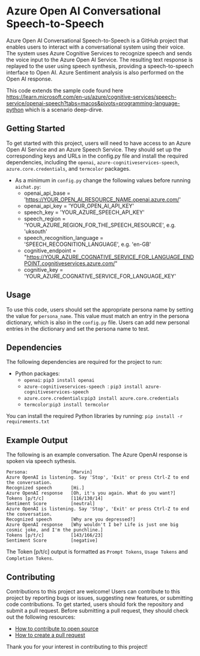 # Azure Open AI Conversational Speech-to-Speech

Azure Open AI Conversational Speech-to-Speech is a GitHub project that enables users to interact with a conversational system using their voice. The system uses Azure Cognitive Services to recognize speech and sends the voice input to the Azure Open AI Service. The resulting text response is replayed to the user using speech synthesis, providing a speech-to-speech interface to Open AI. Azure Sentiment analysis is also performed on the Open AI response. 

This code extends the sample code found here https://learn.microsoft.com/en-us/azure/cognitive-services/speech-service/openai-speech?tabs=macos&pivots=programming-language-python which is a scenario deep-dirve.

## Getting Started

To get started with this project, users will need to have access to an Azure Open AI Service and an Azure Speech Service. They should set up the corresponding keys and URLs in the config.py file and install the required dependencies, including the `openai`, `azure-cognitiveservices-speech`, `azure.core.credentials`, and `termcolor` packages. 

- As a minimum in `config.py` change the following values before running `aichat.py`:
    - openai_api_base             = 'https://YOUR_OPEN_AI_RESOURCE_NAME.openai.azure.com/'
    - openai_api_key              = 'YOUR_OPEN_AI_API_KEY' 
    - speech_key                  = 'YOUR_AZURE_SPEECH_API_KEY'
    - speech_region               = 'YOUR_AZURE_REGION_FOR_THE_SPEECH_RESOURCE', e.g. 'uksouth'
    - speech_recognition_language = 'SPEECH_RECOGNITION_LANGUAGE', e.g. 'en-GB'
    - cognitive_endpoint          = "https://YOUR_AZURE_COGNATIVE_SERVICE_FOR_LANGUAGE_ENDPOINT.cognitiveservices.azure.com/"
    - cognitive_key               = 'YOUR_AZURE_COGNATIVE_SERVICE_FOR_LANGUAGE_KEY'

## Usage

To use this code, users should set the appropriate persona name by setting the value for `persona_name`. This value must match an entry in the persona dictionary, which is also in the `config.py` file. Users can add new personal entries in the dictionary and set the persona name to test. 

## Dependencies

The following dependencies are required for the project to run:

- Python packages:
    - `openai`: `pip3 install openai`
    - `azure-cognitiveservices-speech `: `pip3 install azure-cognitiveservices-speech`
    - `azure.core.credentials`:`pip3 install azure.core.credentials`
    - `termcolor`:`pip3 install termcolor`

You can install the required Python libraries by running:
`pip install -r requirements.txt`

## Example Output

The following is an example conversation. The Azure OpenAI response is spoken via speech sythesis. 

```
Persona:                [Marvin]
Azure OpenAI is listening. Say 'Stop', 'Exit' or press Ctrl-Z to end the conversation.
Recognized speech       [Hi.]
Azure OpenAI response   [Oh, it's you again. What do you want?]
Tokens [p/t/c]          [116/130/14]
Sentiment Score         [neutral]
Azure OpenAI is listening. Say 'Stop', 'Exit' or press Ctrl-Z to end the conversation.
Recognized speech       [Why are you depressed?]
Azure OpenAI response   [Why wouldn't I be? Life is just one big cosmic joke, and I'm the punchline.]
Tokens [p/t/c]          [143/166/23]
Sentiment Score         [negative]
```

The Token [p/t/c] output is formatted as `Prompt Tokens`, `Usage Tokens` and `Completion Tokens`.

## Contributing

Contributions to this project are welcome! Users can contribute to this project by reporting bugs or issues, suggesting new features, or submitting code contributions. To get started, users should fork the repository and submit a pull request. Before submitting a pull request, they should check out the following resources:

- [How to contribute to open source](https://opensource.guide/how-to-contribute/)
- [How to create a pull request](https://opensource.guide/how-to-contribute/#opening-a-pull-request)

Thank you for your interest in contributing to this project!
